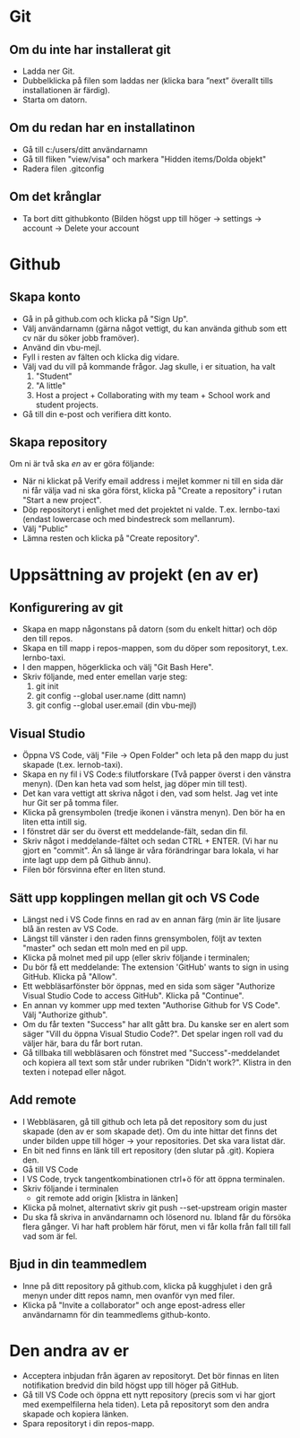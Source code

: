 # Git

## Om du inte har installerat git
* Ladda ner Git.
* Dubbelklicka på filen som laddas ner (klicka bara ”next” överallt tills installationen är färdig).
* Starta om datorn. 

## Om du redan har en installatinon
* Gå till c:/users/ditt användarnamn 
* Gå till fliken "view/visa" och markera "Hidden items/Dolda objekt"
* Radera filen .gitconfig

## Om det krånglar 
* Ta bort ditt githubkonto (Bilden högst upp till höger -> settings -> account -> Delete your account


# Github
## Skapa konto
* Gå in på github.com och klicka på "Sign Up".
* Välj användarnamn (gärna något vettigt, du kan använda github som ett cv när du söker jobb framöver). 
* Använd din vbu-mejl.
* Fyll i resten av fälten och klicka dig vidare. 
* Välj vad du vill på kommande frågor. Jag skulle, i er situation, ha valt 
	1. "Student" 
	2. "A little"
	3. Host a project + Collaborating with my team + School work and student projects.
* Gå till din e-post och verifiera ditt konto. 

## Skapa repository
Om ni är två ska _en_ av er göra följande: 
* När ni klickat på Verify email address i mejlet kommer ni till en sida där ni får välja vad ni ska göra först, klicka på "Create a repository" i rutan "Start a new project".
* Döp repositoryt i enlighet med det projektet ni valde. T.ex. lernbo-taxi (endast lowercase och med bindestreck som mellanrum).
* Välj "Public"
* Lämna resten och klicka på "Create repository".

# Uppsättning av projekt (en av er)

## Konfigurering av git
* Skapa en mapp någonstans på datorn (som du enkelt hittar) och döp den till repos. 
* Skapa en till mapp i repos-mappen, som du döper som repositoryt, t.ex. lernbo-taxi. 
* I den mappen, högerklicka och välj "Git Bash Here".
* Skriv följande, med enter emellan varje steg: 
	1. git init
	2. git config --global user.name (ditt namn)
	3. git config --global user.email (din vbu-mejl)

## Visual Studio 
* Öppna VS Code, välj "File -> Open Folder" och leta på den mapp du just skapade (t.ex. lernob-taxi).
* Skapa en ny fil i VS Code:s filutforskare (Två papper överst i den vänstra menyn). (Den kan heta vad som helst, jag döper min till test). 
* Det kan vara vettigt att skriva något i den, vad som helst. Jag vet inte hur Git ser på tomma filer. 
* Klicka på grensymbolen (tredje ikonen i vänstra menyn). Den bör ha en liten etta intill sig. 
* I fönstret där ser du överst ett meddelande-fält, sedan din fil. 
* Skriv något i meddelande-fältet och sedan CTRL + ENTER. (Vi har nu gjort en "commit". Än så länge är våra förändringar bara lokala, vi har inte lagt upp dem på Github ännu).
* Filen bör försvinna efter en liten stund. 


## Sätt upp kopplingen mellan git och VS Code
* Längst ned i VS Code finns en rad av en annan färg (min är lite ljusare blå än resten av VS Code. 
* Längst till vänster i den raden finns grensymbolen, följt av texten "master" och sedan ett moln med en pil upp. 
* Klicka på molnet med pil upp (eller skriv följande i terminalen; 
* Du bör få ett meddelande: The extension 'GitHub' wants to sign in using GitHub. Klicka på "Allow". 
* Ett webbläsarfönster bör öppnas, med en sida som säger "Authorize Visual Studio Code to access GitHub". Klicka på "Continue".
* En annan vy kommer upp med texten "Authorise Github for VS Code". Välj "Authorize github".
* Om du får texten "Success" har allt gått bra. Du kanske ser en alert som säger "Vill du öppna Visual Studio Code?". Det spelar ingen roll vad du väljer här, bara du får bort rutan. 
* Gå tillbaka till webbläsaren och fönstret med "Success"-meddelandet och kopiera all text som står under rubriken "Didn't work?". Klistra in den texten i notepad eller något. 

## Add remote
* I Webbläsaren, gå till github och leta på det repository som du just skapade (den av er som skapade det). Om du inte hittar det finns det under bilden uppe till höger -> your repositories. Det ska vara listat där. 
* En bit ned finns en länk till ert repository (den slutar på .git). Kopiera den. 
* Gå till VS Code
* I VS Code, tryck tangentkombinationen ctrl+ö för att öppna terminalen. 
* Skriv följande i terminalen
	* git remote add origin [klistra in länken]
* Klicka på molnet, alternativt skriv git push --set-upstream origin master
* Du ska få skriva in användarnamn och lösenord nu. Ibland får du försöka flera gånger. Vi har haft problem här förut, men vi får kolla från fall till fall vad som är fel. 


## Bjud in din teammedlem
* Inne på ditt repository på github.com, klicka på kugghjulet i den grå menyn under ditt repos namn, men ovanför vyn med filer. 
* Klicka på "Invite a collaborator" och ange epost-adress eller användarnamn för din teammedlems github-konto. 

# Den andra av er
* Acceptera inbjudan från ägaren av repositoryt. Det bör finnas en liten notifikation bredvid din bild högst upp till höger på GitHub. 
* Gå till VS Code och öppna ett nytt repository (precis som vi har gjort med exempelfilerna hela tiden). Leta på repositoryt som den andra skapade och kopiera länken. 
* Spara repositoryt i din repos-mapp. 


